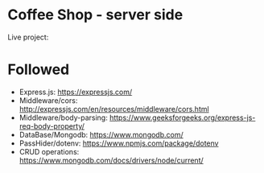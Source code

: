 # Coffee Shop - server side
Live project: 

# Followed 
- Express.js: https://expressjs.com/ 
- Middleware/cors: http://expressjs.com/en/resources/middleware/cors.html
- Middleware/body-parsing: https://www.geeksforgeeks.org/express-js-req-body-property/
- DataBase/Mongodb: https://www.mongodb.com/
- PassHider/dotenv: https://www.npmjs.com/package/dotenv 
- CRUD operations: https://www.mongodb.com/docs/drivers/node/current/
